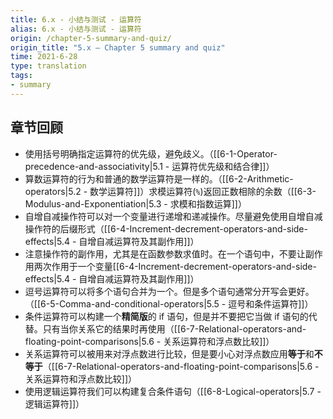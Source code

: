 ```yaml
---
title: 6.x - 小结与测试 - 运算符
alias: 6.x - 小结与测试 - 运算符
origin: /chapter-5-summary-and-quiz/
origin_title: "5.x — Chapter 5 summary and quiz"
time: 2021-6-28
type: translation
tags:
- summary
---
```



## 章节回顾

- 使用括号明确指定运算符的优先级，避免歧义。（[[6-1-Operator-precedence-and-associativity|5.1 - 运算符优先级和结合律]]）
- 算数运算符的行为和普通的数学运算符是一样的。（[[6-2-Arithmetic-operators|5.2 - 数学运算符]]）求模运算符(`%`)返回正数相除的余数（[[6-3-Modulus-and-Exponentiation|5.3 - 求模和指数运算]]）
- 自增自减操作符可以对一个变量进行递增和递减操作。尽量避免使用自增自减操作符的后缀形式（[[6-4-Increment-decrement-operators-and-side-effects|5.4 - 自增自减运算符及其副作用]]）
- 注意操作符的副作用，尤其是在函数参数求值时。在一个语句中，不要让副作用两次作用于一个变量[[6-4-Increment-decrement-operators-and-side-effects|5.4 - 自增自减运算符及其副作用]]）
- 逗号运算符可以将多个语句合并为一个。但是多个语句通常分开写会更好。（[[6-5-Comma-and-conditional-operators|5.5 - 逗号和条件运算符]]）
- 条件运算符可以构建一个**精简版**的 if 语句，但是并不要把它当做 if 语句的代替。只有当你关系它的结果时再使用（[[6-7-Relational-operators-and-floating-point-comparisons|5.6 - 关系运算符和浮点数比较]]）
- 关系运算符可以被用来对浮点数进行比较，但是要小心对浮点数应用**等于**和**不等于**（[[6-7-Relational-operators-and-floating-point-comparisons|5.6 - 关系运算符和浮点数比较]]）
- 使用逻辑运算符我们可以构建复合条件语句（[[6-8-Logical-operators|5.7 - 逻辑运算符]]）
